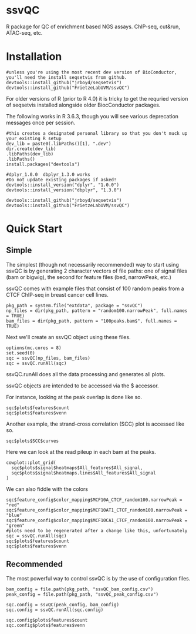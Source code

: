 # ssvQC
R package for QC of enrichment based NGS assays.  ChIP-seq, cut&amp;run, ATAC-seq, etc.

# Installation
```
#unless you're using the most recent dev version of BioConductor, you'll need the install seqsetvis from github.
devtools::install_github("jrboyd/seqsetvis")
devtools::install_github("FrietzeLabUVM/ssvQC")
```

For older versions of R (prior to R 4.0) it is tricky to get the requried version of seqsetvis installed alongside older BiocConductor packages.

The following works in R 3.6.3, though you will see various deprecation messages once per session.

```
#this creates a designated personal library so that you don't muck up your existing R setup
dev_lib = paste0(.libPaths()[1], ".dev")
dir.create(dev_lib)
.libPaths(dev_lib)
.libPaths()
install.packages("devtools")

#dplyr_1.0.0  dbplyr_1.3.0 works
#Do not update existing packages if asked!
devtools::install_version("dplyr", "1.0.0")
devtools::install_version("dbplyr", "1.3.0")

devtools::install_github("jrboyd/seqsetvis")
devtools::install_github("FrietzeLabUVM/ssvQC")
```

# Quick Start

## Simple 
The simplest (though not necessarily recommended) way to start using ssvQC is by generating 2 character vectors of file paths: one of signal files (bam or bigwig), the second for feature files (bed, narrowPeak, etc.)

ssvQC comes with example files that consist of 100 random peaks from a CTCF ChIP-seq in breast cancer cell lines.

```
pkg_path = system.file("extdata", package = "ssvQC")
np_files = dir(pkg_path, pattern = "random100.narrowPeak", full.names = TRUE)
bam_files = dir(pkg_path, pattern = "100peaks.bam$", full.names = TRUE)
```

Next we'll create an ssvQC object using these files.

```
options(mc.cores = 8)
set.seed(0)
sqc = ssvQC(np_files, bam_files)
sqc = ssvQC.runAll(sqc)
```

ssvQC.runAll does all the data processing and generates all plots.  

ssvQC objects are intended to be accessed via the $ accessor.  

For instance, looking at the peak overlap is done like so.

```
sqc$plots$features$count
sqc$plots$features$venn
```

Another example, the strand-cross correlation (SCC) plot is accessed like so.

```
sqc$plots$SCC$curves
```

Here we can look at the read pileup in each bam at the peaks.

```
cowplot::plot_grid(
  sqc$plots$signal$heatmaps$All_features$All_signal,
  sqc$plots$signal$heatmaps.lines$All_features$All_signal
)
```

We can also fiddle with the colors

```
sqc$feature_config$color_mapping$MCF10A_CTCF_random100.narrowPeak = "red"
sqc$feature_config$color_mapping$MCF10AT1_CTCF_random100.narrowPeak = "blue"
sqc$feature_config$color_mapping$MCF10CA1_CTCF_random100.narrowPeak = "green"
#plots need to be regenerated after a change like this, unfortunately
sqc = ssvQC.runAll(sqc)
sqc$plots$features$count
sqc$plots$features$venn
```

## Recommended

The most powerful way to control ssvQC is by the use of configuration files.

```
bam_config = file.path(pkg_path, "ssvQC_bam_config.csv")
peak_config = file.path(pkg_path, "ssvQC_peak_config.csv")

sqc.config = ssvQC(peak_config, bam_config)
sqc.config = ssvQC.runAll(sqc.config)

sqc.config$plots$features$count
sqc.config$plots$features$venn
```
